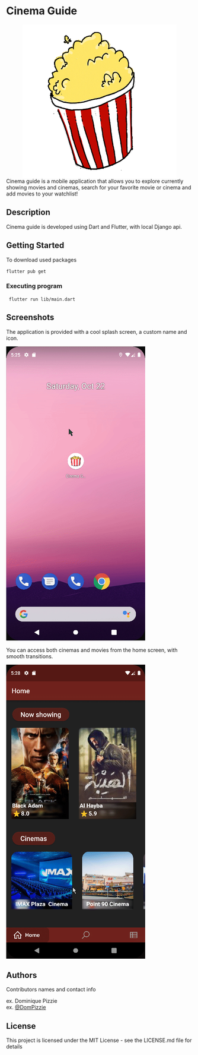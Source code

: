 
# Cinema Guide

<div align=center >
<img align="center"  src="https://github.com/SarahElzayat/Flutter-Cinema-Guide/blob/master/assets/images/splash_logo.gif">
   </div>
Cinema guide is a mobile application that allows you to explore currently showing movies and cinemas, search for your favorite movie or cinema and add movies to your watchlist!

## Description
Cinema guide is developed using Dart and Flutter, with local Django api.

## Getting Started

To download used packages
```
flutter pub get
```


### Executing program

```
 flutter run lib/main.dart
```

## Screenshots 

The application is provided with a cool splash screen, a custom name and icon.

<!-- <img align="center"  src="https://github.com/SarahElzayat/Flutter-Cinema-Guide/blob/master/assets/images/splash_logo.gif"> -->

![alt text](https://github.com/SarahElzayat/Flutter-Cinema-Guide/blob/master/screenshots/launcher_icon_and_splash_screen.gif?raw=true)

You can access both cinemas and movies from the home screen, with smooth transitions.

![alt text](https://github.com/SarahElzayat/Flutter-Cinema-Guide/blob/master/screenshots/movies_from_home.gif)





## Authors

Contributors names and contact info

ex. Dominique Pizzie  
ex. [@DomPizzie](https://twitter.com/dompizzie)

## License

This project is licensed under the MIT License - see the LICENSE.md file for details

